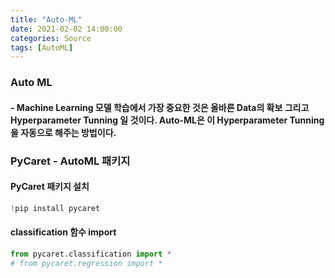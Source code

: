 ```yaml
---
title: "Auto-ML"
date: 2021-02-02 14:00:00
categories: Source
tags: [AutoML]
---
```

   
### Auto ML
#### - Machine Learning 모델 학습에서 가장 중요한 것은 올바른 Data의 확보 그리고 Hyperparameter Tunning 일 것이다. Auto-ML은 이 Hyperparameter Tunning을 자동으로 해주는 방법이다.




### PyCaret - AutoML 패키지

#### PyCaret 패키지 설치
```python
!pip install pycaret
```

#### classification 함수 import
```python
from pycaret.classification import *
# from pycaret.regression import * 
```



